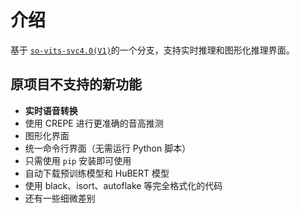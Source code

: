 # 介绍

基于 [`so-vits-svc4.0(V1)`](https://github.com/svc-develop-team/so-vits-svc)的一个分支，支持实时推理和图形化推理界面。

## 原项目不支持的新功能

-   **实时语音转换**
-   使用 CREPE 进行更准确的音高推测
-   图形化界面
-   统一命令行界面（无需运行 Python 脚本）
-   只需使用 `pip` 安装即可使用
-   自动下载预训练模型和 HuBERT 模型
-   使用 black、isort、autoflake 等完全格式化的代码
-   还有一些细微差别
